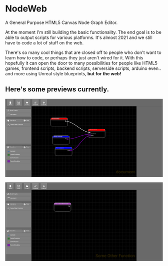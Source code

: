 # NodeWeb
A General Purpose HTML5 Canvas Node Graph Editor.

At the moment I'm still building the basic functionality. The end goal is to be able to output scripts for various platforms. It's almost 2021 and we still have to code a lot of stuff on the web. 

There's so many cool things that are closed off to people who don't want to learn how to code, or perhaps they just aren't wired for it. With this hopefully it can open the door to many possibilities for people like HTML5 games, frontend scripts, backend scripts, serverside scripts, arduino even.. and more using Unreal style blueprints, **but for the web!**

## Here's some previews currently. 

![Image of Main Editor](https://github.com/zorlockstudios/NodeWeb/blob/main/Docs/Images/DocumentEditor.png)

![Image of New Function](https://github.com/zorlockstudios/NodeWeb/blob/main/Docs/Images/Function.png)

